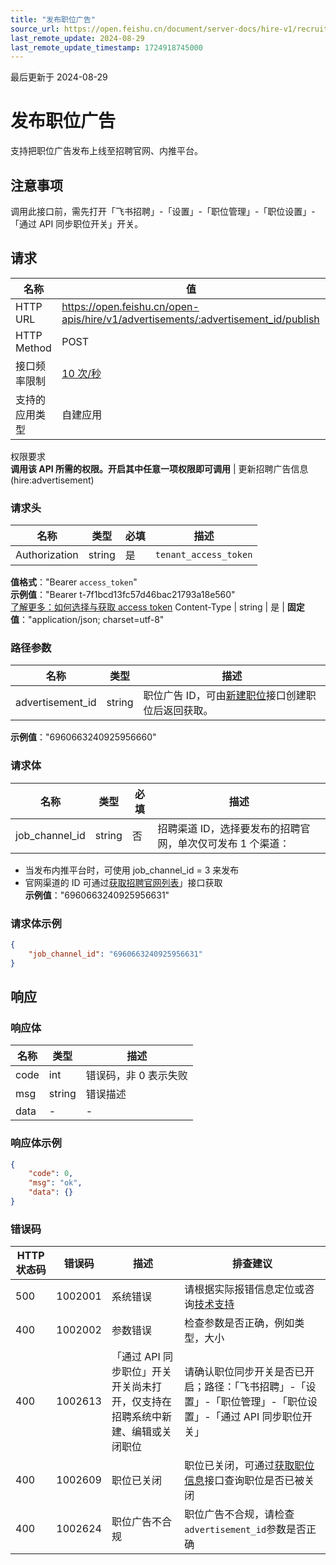 ```yaml
---
title: "发布职位广告"
source_url: https://open.feishu.cn/document/server-docs/hire-v1/recruitment-related-configuration/job/publish
last_remote_update: 2024-08-29
last_remote_update_timestamp: 1724918745000
---
```

最后更新于 2024-08-29

# 发布职位广告

支持把职位广告发布上线至招聘官网、内推平台。

## 注意事项

调用此接口前，需先打开「飞书招聘」-「设置」-「职位管理」-「职位设置」-「通过 API 同步职位开关」开关。

## 请求
名称 | 值
---|---
HTTP URL | https://open.feishu.cn/open-apis/hire/v1/advertisements/:advertisement_id/publish
HTTP Method | POST
接口频率限制 | [10 次/秒](https://open.feishu.cn/document/ukTMukTMukTM/uUzN04SN3QjL1cDN)
支持的应用类型 | 自建应用
权限要求  
            **调用该 API 所需的权限。开启其中任意一项权限即可调用** | 更新招聘广告信息(hire:advertisement)

### 请求头

名称 | 类型 | 必填 | 描述
--- | --- | --- | ---
Authorization | string | 是 | `tenant_access_token`  
**值格式**："Bearer `access_token`"  
**示例值**："Bearer t-7f1bcd13fc57d46bac21793a18e560"  
[了解更多：如何选择与获取 access token](https://open.feishu.cn/document/uAjLw4CM/ugTN1YjL4UTN24CO1UjN/trouble-shooting/how-to-choose-which-type-of-token-to-use)
Content-Type | string | 是 | **固定值**："application/json; charset=utf-8"

### 路径参数

名称 | 类型 | 描述
--- | --- | ---
advertisement_id | string | 职位广告 ID，可由[新建职位](https://open.feishu.cn/document/ukTMukTMukTM/uMzM1YjLzMTN24yMzUjN/hire-v1/job/combined_create)接口创建职位后返回获取。  
**示例值**："6960663240925956660"

### 请求体

名称 | 类型 | 必填 | 描述
--- | --- | --- | ---
job_channel_id | string | 否 | 招聘渠道 ID，选择要发布的招聘官网，单次仅可发布 1 个渠道：  
- 当发布内推平台时，可使用 job_channel_id = 3 来发布  
- 官网渠道的 ID 可通过[获取招聘官网列表](https://open.feishu.cn/document/ukTMukTMukTM/uMzM1YjLzMTN24yMzUjN/hire-v1/website/list)」接口获取  
**示例值**："6960663240925956631"

### 请求体示例
```json
{
    "job_channel_id": "6960663240925956631"
}
```

## 响应

### 响应体

名称 | 类型 | 描述
--- | --- | ---
code | int | 错误码，非 0 表示失败
msg | string | 错误描述
data | \- | \-

### 响应体示例
```json
{
    "code": 0,
    "msg": "ok",
    "data": {}
}
```

### 错误码

HTTP状态码 | 错误码 | 描述 | 排查建议
--- | --- | --- | ---
500 | 1002001 | 系统错误 | 请根据实际报错信息定位或咨询[技术支持](https://applink.feishu.cn/TLJpeNdW)
400 | 1002002 | 参数错误 | 检查参数是否正确，例如类型，大小
400 | 1002613 | 「通过 API 同步职位」开关开关尚未打开，仅支持在招聘系统中新建、编辑或关闭职位 | 请确认职位同步开关是否已开启；路径：「飞书招聘」-「设置」-「职位管理」-「职位设置」-「通过 API 同步职位开关」
400 | 1002609 | 职位已关闭 | 职位已关闭，可通过[获取职位信息](https://open.feishu.cn/document/ukTMukTMukTM/uMzM1YjLzMTN24yMzUjN/hire-v1/job/get)接口查询职位是否已被关闭
400 | 1002624 | 职位广告不合规 | 职位广告不合规，请检查`advertisement_id`参数是否正确
